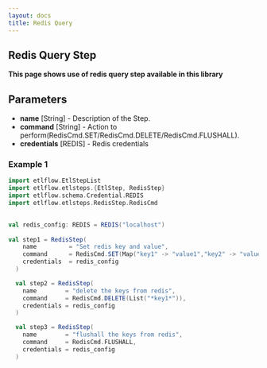 ```yaml
---
layout: docs
title: Redis Query 
---
```


## Redis Query Step

**This page shows use of redis query step available in this library**

## Parameters
* **name** [String] - Description of the Step.
* **command** [String] - Action to perform(RedisCmd.SET/RedisCmd.DELETE/RedisCmd.FLUSHALL). 
* **credentials** [REDIS] - Redis credentials

### Example 1

```scala mdoc
import etlflow.EtlStepList
import etlflow.etlsteps.{EtlStep, RedisStep}
import etlflow.schema.Credential.REDIS
import etlflow.etlsteps.RedisStep.RedisCmd

      
val redis_config: REDIS = REDIS("localhost")
      
val step1 = RedisStep(
    name         = "Set redis key and value",
    command      = RedisCmd.SET(Map("key1" -> "value1","key2" -> "value3","key3" -> "value3")),
    credentials  = redis_config
  )

  val step2 = RedisStep(
    name        = "delete the keys from redis",
    command     = RedisCmd.DELETE(List("*key1*")),
    credentials = redis_config
  )

  val step3 = RedisStep(
    name        = "flushall the keys from redis",
    command     = RedisCmd.FLUSHALL,
    credentials = redis_config
  )
```